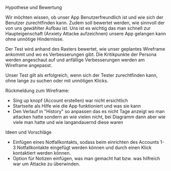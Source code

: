 Hypothese und Bewertung

Wir möchten wissen, ob unser App Benutzerfreundlich ist und wie sich der Benutzer zurechtfinden kann. Zudem soll bewertet werden, wie sinnvoll der von uns gewählter Aufbau ist. Uns ist es wichtig das man schnell zur Haupteigenschaft (Anxiety Attacke aufzeichnen) unsere App gelangen kann ohne unnötige Hindernisse. 

Der Test wird anhand des Rasters bewertet, wie unser geplantes Wireframe ankommt und wo es Verbesserungen gibt. Die Kritikpunkte der Persona werden angeschaut auf und anfällige Verbesserungen werden am Wireframe angepasst.

Unser Test gilt als erfolgreich, wenn sich der Tester zurechtfinden kann, ohne lange zu suchen oder mit unnötigen Klicks.


Rückmeldung zum Wireframe:

- Sing up knopf (Account erstellen) war nicht ersichtlich
- Startseite als Hilfe wie die App funktioniert und was sie kann
- Den Verlauf in "History" so anpassen das es nicht Tage anzeigt wo man attacken hatte sondern an wie vielen nicht, bei Diagramm dann aber wie viele man hatte und wie langandauernd diese waren

Ideen und Vorschläge
- Einfügen eines Notfallkontakts, sodass beim einrichten des Accounts 1-3 Notfallkontakte eingefügt werden können und durch einen Klick kontaktiert werden können.
- Option für Notizen einfügen, was man gemacht hat bzw. was hilfreich war um Attacke zu überwinden.
